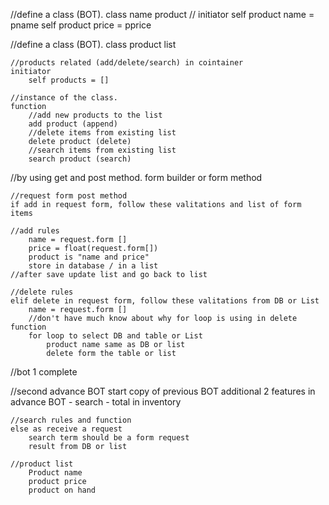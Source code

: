 //define a class (BOT).
class name product
	//
	initiator
		self product name = pname
		self product price = pprice
		
//define a class (BOT).
class product list

	//products related (add/delete/search) in cointainer
	initiator
		self products = []

	//instance of the class.
	function
		//add new products to the list
		add product (append)
		//delete items from existing list
		delete product (delete)
		//search items from existing list
		search product (search)
		
//by using get and post method.
form builder or form method
	
	//request form post method
	if add in request form, follow these valitations and list of form items
	
	//add rules	
		name = request.form []
		price = float(request.form[])
		product is "name and price"
		store in database / in a list
	//after save update list and go back to list
	
	//delete rules
	elif delete in request form, follow these valitations from DB or List
		name = request.form []
		//don't have much know about why for loop is using in delete function
		for loop to select DB and table or List
			product name same as DB or list
			delete form the table or list
//bot 1 complete

//second advance BOT start
	copy of previous BOT
	additional 2 features in advance BOT
	 - search
	 - total in inventory
	 
	//search rules and function
	else as receive a request
		search term should be a form request
		result from DB or list
		
	//product list
		Product name
		product price
		product on hand
		